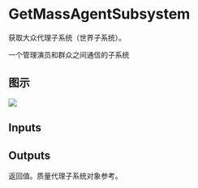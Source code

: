 # GetMassAgentSubsystem

获取大众代理子系统（世界子系统）。

一个管理演员和群众之间通信的子系统

## 图示

![]($-20221218-21375919.png)

## Inputs

## Outputs

返回值。质量代理子系统对象参考。
